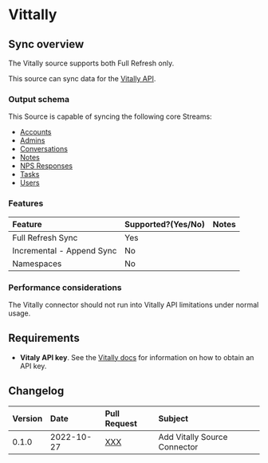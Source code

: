 # Vittally

## Sync overview

The Vitally source supports both Full Refresh only.

This source can sync data for the [Vitally API](https://docs.vitally.io/pushing-data-to-vitally/rest-api).

### Output schema

This Source is capable of syncing the following core Streams:

- [Accounts](https://docs.vitally.io/pushing-data-to-vitally/rest-api/accounts)
- [Admins](https://docs.vitally.io/pushing-data-to-vitally/rest-api/admins)
- [Conversations](https://docs.vitally.io/pushing-data-to-vitally/rest-api/conversations)
- [Notes](https://docs.vitally.io/pushing-data-to-vitally/rest-api/notes)
- [NPS Responses](https://docs.vitally.io/pushing-data-to-vitally/rest-api/nps-responses)
- [Tasks](https://docs.vitally.io/pushing-data-to-vitally/rest-api/tasks)
- [Users](https://docs.vitally.io/pushing-data-to-vitally/rest-api/users)

### Features

| Feature                   | Supported?\(Yes/No\) | Notes |
| :------------------------ | :------------------- | :---- |
| Full Refresh Sync         | Yes                  |       |
| Incremental - Append Sync | No                   |       |
| Namespaces                | No                   |       |

### Performance considerations

The Vitally connector should not run into Vitally API limitations under normal usage.

## Requirements

- **Vitaly API key**. See the [Vitally docs](https://docs.vitally.io/pushing-data-to-vitally/rest-api#authentication) for information on how to obtain an API key.

## Changelog

| Version | Date       | Pull Request                                         | Subject                      |
| :------ | :--------- | :--------------------------------------------------- | :--------------------------- |
| 0.1.0   | 2022-10-27 | [XXX](https://github.com/airbytehq/airbyte/pull/XXX) | Add Vitally Source Connector |
